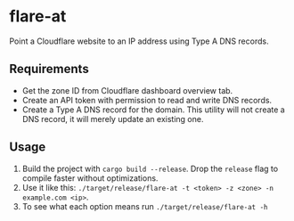 # flare-at
Point a Cloudflare website to an IP address using Type A DNS records.

## Requirements
- Get the zone ID from Cloudflare dashboard overview tab.
- Create an API token with permission to read and write DNS records.
- Create a Type A DNS record for the domain. This utility will not create a DNS record, it will merely update an existing one.

## Usage
1. Build the project with `cargo build --release`. Drop the `release` flag to compile faster without optimizations.
1. Use it like this: `./target/release/flare-at -t <token> -z <zone> -n example.com <ip>`.
1. To see what each option means run `./target/release/flare-at -h`
